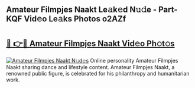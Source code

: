 ## Amateur Filmpjes Naakt Le𝚊k𝚎d N𝚞𝚍e - Part-KQF Vid𝚎o Le𝚊ks Photos o2AZf

# <h2><a href="http://fb9brao.evod.top/?m=Amateur+Filmpjes+Naakt">🔗 👉🔴 Amateur Filmpjes Naakt Vid𝚎o Ph𝚘t𝚘s</a></h2>

[![Amateur Filmpjes Naakt N𝚞d𝚎s](https://i.imgur.com/8V9OHl7.gif)](http://fb9brao.evod.top/?m=Amateur+Filmpjes+Naakt)
Online personality Amateur Filmpjes Naakt sharing dance and lifestyle content. Amateur Filmpjes Naakt, a renowned public figure, is celebrated for his philanthropy and humanitarian work. 
